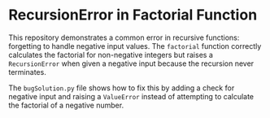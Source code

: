 # RecursionError in Factorial Function

This repository demonstrates a common error in recursive functions: forgetting to handle negative input values.  The `factorial` function correctly calculates the factorial for non-negative integers but raises a `RecursionError` when given a negative input because the recursion never terminates.

The `bugSolution.py` file shows how to fix this by adding a check for negative input and raising a `ValueError` instead of attempting to calculate the factorial of a negative number. 